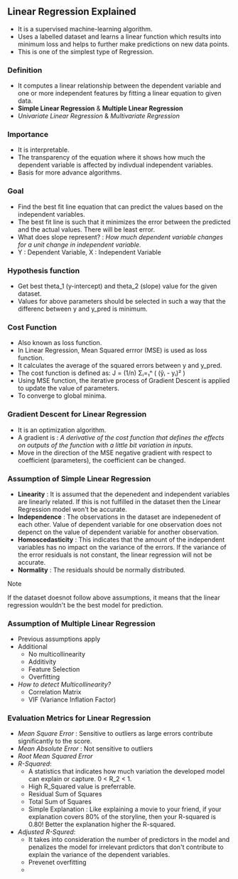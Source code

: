 ## Linear Regression Explained
- It is a supervised machine-learning algorithm.
- Uses a labelled dataset and learns a linear function which results into minimum loss and helps to further make predictions on new data points.
- This is one of the simplest type of Regression.

### Definition
- It computes a linear relationship between the dependent variable and one or more independent features by fitting a linear equation to given data.
- **Simple Linear Regression** & **Multiple Linear Regression**
- _Univariate Linear Regression_ & _Multivariate Regression_

### Importance
- It is interpretable.
- The transparency of the equation where it shows how much the dependent variable is affected by indivdual independent variables.
- Basis for more advance algorithms.

### Goal
- Find the best fit line equation that can predict the values based on the independent variables.
- The best fit line is such that it minimizes the error between the predicted and the actual values. There will be least error.
- What does slope represent? : _How much dependent variable changes for a unit change in independent variable._
- Y : Dependent Variable, X : Independent Variable

### Hypothesis function
- Get best theta_1 (y-intercept) and theta_2 (slope) value for the given dataset.
- Values for above parameters should be selected in such a way that the differenc between y and y_pred is minimum.

### Cost Function
- Also known as loss function.
- In Linear Regression, Mean Squared errror (MSE) is used as loss function.
- It calculates the average of the squared errors between y and y_pred.
- The cost function is defined as: J = (1/n) Σᵢ=₁ⁿ ( (ŷᵢ - yᵢ)² )
- Using MSE function, the iterative process of Gradient Descent is applied to update the value of parameters.
- To converge to global minima.

### Gradient Descent for Linear Regression
- It is an optimization algorithm.
- A gradient is : _A derivative of the cost function that defines the effects on outputs of the function with a little bit variation in inputs._
- Move in the direction of the MSE negative gradient with respect to coefficient (parameters), the coefficient can be changed.

### Assumption of Simple Linear Regression
- **Linearity** : It is assumed that the depenedent and independent variables are linearly related. If this is not fulfilled in the dataset then the Linear Regression model won't be accurate.
- **Independence** : The observations in the dataset are indepenedent of each other. Value of dependent variable for one observation does not depenct on the value of dependent variable for another observation.
- **Homoscedasticity** : This indicates that the amount of the independent variables has no impact on the variance of the errors. If the variance of the error residuals is not constant, the linear regression will not be accurate.
- **Normality** : The residuals should be normally distributed.
> [!NOTE]
> If the dataset doesnot follow above assumptions, it means that the linear regression wouldn't be the best model for prediction.

### Assumption of Multiple Linear Regression
- Previous assumptions apply
- Additional
    - No multicollinearity
    - Additivity
    - Feature Selection
    - Overfitting
- _How to detect Multicollinearity?_
    - Correlation Matrix
    - VIF (Variance Inflation Factor)

 ### Evaluation Metrics for Linear Regression
 - _Mean Square Error_ : Sensitive to outliers as large errors contribute significantly to the score.
 - _Mean Absolute Error_ : Not sensitive to outliers
 - _Root Mean Squared Error_
 - _R-Squared_:
    - A statistics that indicates how much variation the developed model can explain or capture. 0 < R_2 < 1.
    - High R_Squared value is preferrable.
    - Residual Sum of Squares
    - Total Sum of Squares
    - Simple Explanation : Like explaining a movie to your friend, if your explanation covers 80% of the storyline, then your R-squared is 0.80! Better the explanation higher the R-squared.
- _Adjusted R-Squred_:
    - It takes into consideration the number of predictors in the model and penalizes the model for irrelevant prdictors that don't contribute to explain the variance of the dependent variables.
    - Prevenet overfitting
    - 
